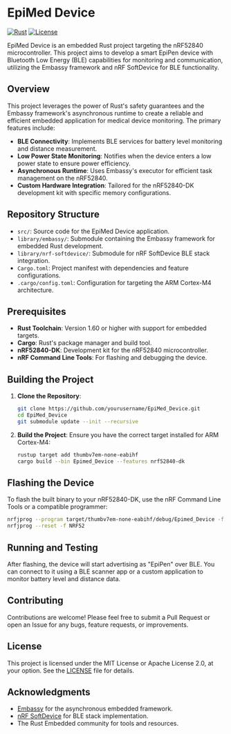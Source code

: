 # EpiMed Device

[![Rust](https://img.shields.io/badge/Rust-1.60%2B-orange.svg)](https://www.rust-lang.org/)
[![License](https://img.shields.io/badge/license-MIT%2FApache--2.0-blue.svg)](LICENSE)

EpiMed Device is an embedded Rust project targeting the nRF52840 microcontroller. This project aims to develop a smart EpiPen device with Bluetooth Low Energy (BLE) capabilities for monitoring and communication, utilizing the Embassy framework and nRF SoftDevice for BLE functionality.

## Overview

This project leverages the power of Rust's safety guarantees and the Embassy framework's asynchronous runtime to create a reliable and efficient embedded application for medical device monitoring. The primary features include:

- **BLE Connectivity**: Implements BLE services for battery level monitoring and distance measurement.
- **Low Power State Monitoring**: Notifies when the device enters a low power state to ensure power efficiency.
- **Asynchronous Runtime**: Uses Embassy's executor for efficient task management on the nRF52840.
- **Custom Hardware Integration**: Tailored for the nRF52840-DK development kit with specific memory configurations.

## Repository Structure

- `src/`: Source code for the EpiMed Device application.
- `library/embassy/`: Submodule containing the Embassy framework for embedded Rust development.
- `library/nrf-softdevice/`: Submodule for nRF SoftDevice BLE stack integration.
- `Cargo.toml`: Project manifest with dependencies and feature configurations.
- `.cargo/config.toml`: Configuration for targeting the ARM Cortex-M4 architecture.

## Prerequisites

- **Rust Toolchain**: Version 1.60 or higher with support for embedded targets.
- **Cargo**: Rust's package manager and build tool.
- **nRF52840-DK**: Development kit for the nRF52840 microcontroller.
- **nRF Command Line Tools**: For flashing and debugging the device.

## Building the Project

1. **Clone the Repository**:
   ```bash
   git clone https://github.com/yourusername/EpiMed_Device.git
   cd EpiMed_Device
   git submodule update --init --recursive
   ```

2. **Build the Project**:
   Ensure you have the correct target installed for ARM Cortex-M4:
   ```bash
   rustup target add thumbv7em-none-eabihf
   cargo build --bin Epimed_Device --features nrf52840-dk
   ```

## Flashing the Device

To flash the built binary to your nRF52840-DK, use the nRF Command Line Tools or a compatible programmer:

```bash
nrfjprog --program target/thumbv7em-none-eabihf/debug/Epimed_Device -f NRF52 --sectorerase
nrfjprog --reset -f NRF52
```

## Running and Testing

After flashing, the device will start advertising as "EpiPen" over BLE. You can connect to it using a BLE scanner app or a custom application to monitor battery level and distance data.

## Contributing

Contributions are welcome! Please feel free to submit a Pull Request or open an Issue for any bugs, feature requests, or improvements.

## License

This project is licensed under the MIT License or Apache License 2.0, at your option. See the [LICENSE](LICENSE) file for details.

## Acknowledgments

- [Embassy](https://github.com/embassy-rs/embassy) for the asynchronous embedded framework.
- [nRF SoftDevice](https://github.com/embassy-rs/nrf-softdevice) for BLE stack implementation.
- The Rust Embedded community for tools and resources.
